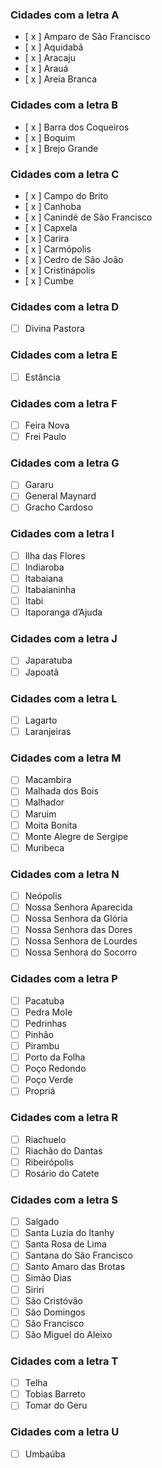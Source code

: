 ### Cidades com a letra A

- [ x ] Amparo de São Francisco
- [ x ] Aquidabã
- [ x ] Aracaju
- [ x ] Arauá
- [ x ] Areia Branca

### Cidades com a letra B

- [ x ] Barra dos Coqueiros
- [ x ] Boquim
- [ x ] Brejo Grande

### Cidades com a letra C

- [ x ] Campo do Brito
- [ x ] Canhoba
- [ x ] Canindé de São Francisco
- [ x ] Capxela
- [ x ] Carira
- [ x ] Carmópolis
- [ x ] Cedro de São João
- [ x ] Cristinápolis
- [ x ] Cumbe

### Cidades com a letra D

- [ ] Divina Pastora

### Cidades com a letra E

- [ ] Estância

### Cidades com a letra F

- [ ] Feira Nova
- [ ] Frei Paulo

### Cidades com a letra G

- [ ] Gararu
- [ ] General Maynard
- [ ] Gracho Cardoso

### Cidades com a letra I

- [ ] Ilha das Flores
- [ ] Indiaroba
- [ ] Itabaiana
- [ ] Itabaianinha
- [ ] Itabi
- [ ] Itaporanga d’Ajuda

### Cidades com a letra J

- [ ] Japaratuba
- [ ] Japoatã

### Cidades com a letra L

- [ ] Lagarto
- [ ] Laranjeiras

### Cidades com a letra M

- [ ] Macambira
- [ ] Malhada dos Bois
- [ ] Malhador
- [ ] Maruim
- [ ] Moita Bonita
- [ ] Monte Alegre de Sergipe
- [ ] Muribeca

### Cidades com a letra N

- [ ] Neópolis
- [ ] Nossa Senhora Aparecida
- [ ] Nossa Senhora da Glória
- [ ] Nossa Senhora das Dores
- [ ] Nossa Senhora de Lourdes
- [ ] Nossa Senhora do Socorro

### Cidades com a letra P

- [ ] Pacatuba
- [ ] Pedra Mole
- [ ] Pedrinhas
- [ ] Pinhão
- [ ] Pirambu
- [ ] Porto da Folha
- [ ] Poço Redondo
- [ ] Poço Verde
- [ ] Propriá

### Cidades com a letra R

- [ ] Riachuelo
- [ ] Riachão do Dantas
- [ ] Ribeirópolis
- [ ] Rosário do Catete

### Cidades com a letra S

- [ ] Salgado
- [ ] Santa Luzia do Itanhy
- [ ] Santa Rosa de Lima
- [ ] Santana do São Francisco
- [ ] Santo Amaro das Brotas
- [ ] Simão Dias
- [ ] Siriri
- [ ] São Cristóvão
- [ ] São Domingos
- [ ] São Francisco
- [ ] São Miguel do Aleixo

### Cidades com a letra T

- [ ] Telha
- [ ] Tobias Barreto
- [ ] Tomar do Geru

### Cidades com a letra U

- [ ] Umbaúba
